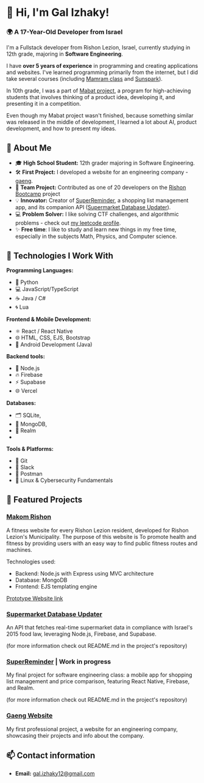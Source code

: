 # 👋 Hi, I'm Gal Izhaky!  

### 🌍 **A 17-Year-Old Developer from Israel**  
I'm a Fullstack developer from Rishon Lezion, Israel, currently studying in 12th grade, majoring in **Software Engineering**. 

I have **over 5 years of experience** in programming and creating applications and websites. I've learned programming primarily from the internet, but I did take several courses (including [Mamram class](https://leadersapp.co.il/mamram-program-english/) and [Sunspark](https://sunspark.org/%d7%9e%d7%a1%d7%9c%d7%95%d7%9c-%d7%a4%d7%99%d7%aa%d7%95%d7%97-%d7%90%d7%a4%d7%9c%d7%99%d7%a7%d7%a6%d7%99%d7%95%d7%aa-%d7%92%d7%90%d7%95%d7%95%d7%94-java-me/)). 

In 10th grade, I was a part of [Mabat project](https://pop.education.gov.il/mabat/), a program for high-achieving students that involves thinking of a product idea, developing it, and presenting it in a competition. 

Even though my Mabat project wasn't finished, because something similar was released in the middle of development, I learned a lot about AI, product development, and how to present my ideas.

## 🚀 About Me  
- 🎓 **High School Student:** 12th grader majoring in Software Engineering.  
- 🛠️ **First Project:** I developed a website for an engineering company - [gaeng](http://www.gaeng.co.il).  
- 🤝 **Team Project:** Contributed as one of 20 developers on the [Rishon Bootcamp](https://github.com/TechMindsIL/BootcampRishon) project 
- 💡 **Innovator:** Creator of [SuperReminder](https://github.com/Gal-Izhaky/SuperReminder), a shopping list management app, and its companion API ([Supermarket Database Updater](https://github.com/Gal-Izhaky/public-supermarket-database-updater)).  
- 💻 **Problem Solver:** I like solving CTF challenges, and algorithmic problems - check out [my leetcode profile](https://leetcode.com/u/Gal_Izhaky/). 
- ✨ **Free time**:  I like to study and learn new things in my free time, especially in the subjects Math, Physics, and Computer science.


## 🔧 Technologies I Work With  
**Programming Languages:**  
- 🐍 Python  
- 💻 JavaScript/TypeScript  
- ☕ Java / C#  
- 🌀 Lua  

**Frontend & Mobile Development:**  
- ⚛️ React / React Native  
- 🌐 HTML, CSS, EJS, Bootstrap  
- 🤖 Android Development (Java)  

**Backend tools:**
- 🧩 Node.js
- 🔥 Firebase
- ⚡ Supabase
- 🌐 Vercel

**Databases:**  
- 🗂️ SQLite,
- 🚀 MongoDB,
- 📱  Realm
-   

**Tools & Platforms:**  
- 🔀 Git
- 💬 Slack
- 🧪 Postman  
- 🐧 Linux & Cybersecurity Fundamentals  


## 🌟 Featured Projects 
### [Makom Rishon](https://github.com/TechMindsIL/BootcampRishon)

A fitness website for every Rishon Lezion resident, developed for Rishon Lezion's Municipality.
The purpose of this website is To promote health and fitness by providing users with an easy way to find public fitness routes and machines.

Technologies used:
* Backend: Node.js with Express using MVC architecture
* Database: MongoDB
* Frontend: EJS templating engine

[Prototype Website link](https://bootcamp.techminds.dev/)

### [Supermarket Database Updater](https://github.com/Gal-Izhaky/public-supermarket-database-updater)  
An API that fetches real-time supermarket data in compliance with Israel's 2015 food law, leveraging Node.js, Firebase, and Supabase. 

(for more information check out README.md in the project's repository)
### [SuperReminder](https://github.com/Gal-Izhaky/SuperReminder)   | Work in progress
My final project for software engineering class: a mobile app for shopping list management and price comparison, featuring React Native, Firebase, and Realm. 

(for more information check out README.md in the project's repository)



### [Gaeng Website](http://www.gaeng.co.il)  
My first professional project, a website for an engineering company, showcasing their projects and info about the company.  


## 📫 Contact information  
- **Email:** [gal.izhaky12@gmail.com](mailto:gal.izhaky12@gmail.com)  

